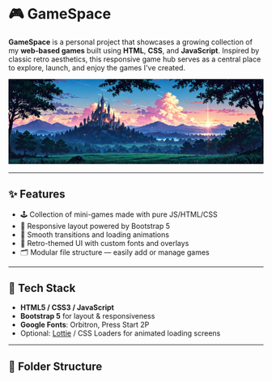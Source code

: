 # 🎮 GameSpace

**GameSpace** is a personal project that showcases a growing collection of my **web-based games** built using **HTML**, **CSS**, and **JavaScript**. Inspired by classic retro aesthetics, this responsive game hub serves as a central place to explore, launch, and enjoy the games I've created.

![GameSpace Preview](./assets/images/background/Leonardo_Anime_XL_4K_cinematic_wallpaper_A_vibrant_fantasy_gam_1.jpg)

---

## ✨ Features

- 🕹️ Collection of mini-games made with pure JS/HTML/CSS  
- 📱 Responsive layout powered by Bootstrap 5  
- 🚀 Smooth transitions and loading animations  
- 🎨 Retro-themed UI with custom fonts and overlays  
- 🗂️ Modular file structure — easily add or manage games  

---

## 🧪 Tech Stack

- **HTML5 / CSS3 / JavaScript**
- **Bootstrap 5** for layout & responsiveness
- **Google Fonts**: Orbitron, Press Start 2P
- Optional: [Lottie](https://lottiefiles.com/) / CSS Loaders for animated loading screens

---

## 📂 Folder Structure

